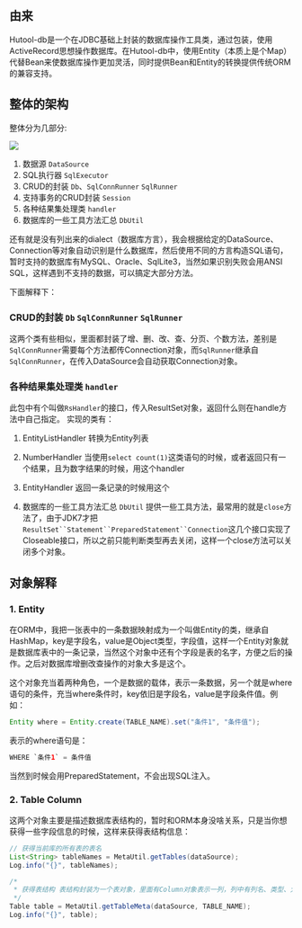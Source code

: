 ## 由来
Hutool-db是一个在JDBC基础上封装的数据库操作工具类，通过包装，使用ActiveRecord思想操作数据库。在Hutool-db中，使用Entity（本质上是个Map）代替Bean来使数据库操作更加灵活，同时提供Bean和Entity的转换提供传统ORM的兼容支持。

## 整体的架构
整体分为几部分:

![](https://static.oschina.net/uploads/img/201712/28150856_Yu1z.png)

1. 数据源 `DataSource`
2. SQL执行器 `SqlExecutor`
3. CRUD的封装 `Db`、`SqlConnRunner` `SqlRunner`
4. 支持事务的CRUD封装 `Session`
5. 各种结果集处理类 `handler`
6. 数据库的一些工具方法汇总 `DbUtil`

还有就是没有列出来的dialect（数据库方言），我会根据给定的DataSource、Connection等对象自动识别是什么数据库，然后使用不同的方言构造SQL语句，暂时支持的数据库有MySQL、Oracle、SqlLite3，当然如果识别失败会用ANSI SQL，这样遇到不支持的数据，可以搞定大部分方法。

下面解释下：

### CRUD的封装 `Db` `SqlConnRunner` `SqlRunner`
这两个类有些相似，里面都封装了增、删、改、查、分页、个数方法，差别是`SqlConnRunner`需要每个方法都传Connection对象，而`SqlRunner`继承自`SqlConnRunner`，在传入DataSource会自动获取Connection对象。

### 各种结果集处理类 `handler`
此包中有个叫做`RsHandler`的接口，传入ResultSet对象，返回什么则在handle方法中自己指定。
实现的类有：

1. EntityListHandler 转换为Entity列表
2. NumberHandler 当使用`select count(1)`这类语句的时候，或者返回只有一个结果，且为数字结果的时候，用这个handler
3. EntityHandler 返回一条记录的时候用这个

6. 数据库的一些工具方法汇总 `DbUtil`
提供一些工具方法，最常用的就是`close`方法了，由于JDK7才把`ResultSet``Statement``PreparedStatement``Connection`这几个接口实现了Closeable接口，所以之前只能判断类型再去关闭，这样一个close方法可以关闭多个对象。

## 对象解释
### 1. Entity
在ORM中，我把一张表中的一条数据映射成为一个叫做Entity的类，继承自HashMap，key是字段名，value是Object类型，字段值，这样一个Entity对象就是数据库表中的一条记录，当然这个对象中还有个字段是表的名字，方便之后的操作。之后对数据库增删改查操作的对象大多是这个。

这个对象充当着两种角色，一个是数据的载体，表示一条数据，另一个就是where语句的条件，充当where条件时，key依旧是字段名，value是字段条件值。例如：
```java
Entity where = Entity.create(TABLE_NAME).set("条件1", "条件值");
```

表示的where语句是：
```java
WHERE `条件1` = 条件值
```

当然到时候会用PreparedStatement，不会出现SQL注入。

### 2. Table Column
这两个对象主要是描述数据库表结构的，暂时和ORM本身没啥关系，只是当你想获得一些字段信息的时候，这样来获得表结构信息：

```java
// 获得当前库的所有表的表名
List<String> tableNames = MetaUtil.getTables(dataSource);
Log.info("{}", tableNames);

/*
 * 获得表结构 表结构封装为一个表对象，里面有Column对象表示一列，列中有列名、类型、大小、是否允许为空等信息
 */
Table table = MetaUtil.getTableMeta(dataSource, TABLE_NAME);
Log.info("{}", table);
```

